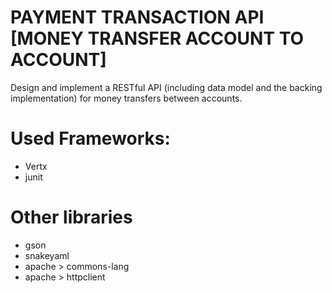 # PAYMENT TRANSACTION API [MONEY TRANSFER ACCOUNT TO ACCOUNT]
Design and implement a RESTful API (including data model and the backing implementation) for money transfers between accounts.

# Used Frameworks:
- Vertx
- junit

# Other libraries 
- gson
- snakeyaml
- apache > commons-lang
- apache > httpclient
